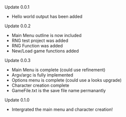 Update 0.0.1
- Hello world output has been added

Update 0.0.2 
- Main Menu outline is now included
- RNG test project was added
- RNG Function was added
- New/Load game functions added

Update 0.0.3
- Main Menu is complete (could use refinement)
- Argv/argc is fully implemented
- Options menu is complete (could use a looks upgrade)
- Character creation complete
- GameFile.txt is the save file name permanantly

Update 0.1.0
- Intergrated the main menu and character creation!

